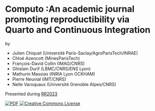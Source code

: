 #  Computo :An academic journal promoting reproductibility via Quarto and Continuous Integration

by 

- Julien Chiquet (Université Paris-Saclay/AgroParisTech/INRAE)
- Chloé Azencott (MinesParisTech)
- François-David Collin (IMAG/CNRS)
- Ghislain Durif (LBMC/CNRS/ENS Lyon)
- Mathurin Massias (INRIA Lyon OCKHAM)
- Pierre Neuvial (IMT/CNRS)
- Nelle Varoquaux (Université Grenoble Alpes/CNRS)

Presented during [RR2023](https://rr2023.sciencesconf.org/)

[![PDF](https://img.shields.io/badge/article-PDF-034E79)](https://rr2023.sciencesconf.org/464637/document)
[![Creative Commons License](https://i.creativecommons.org/l/by/4.0/80x15.png)](http://creativecommons.org/licenses/by/4.0/)
